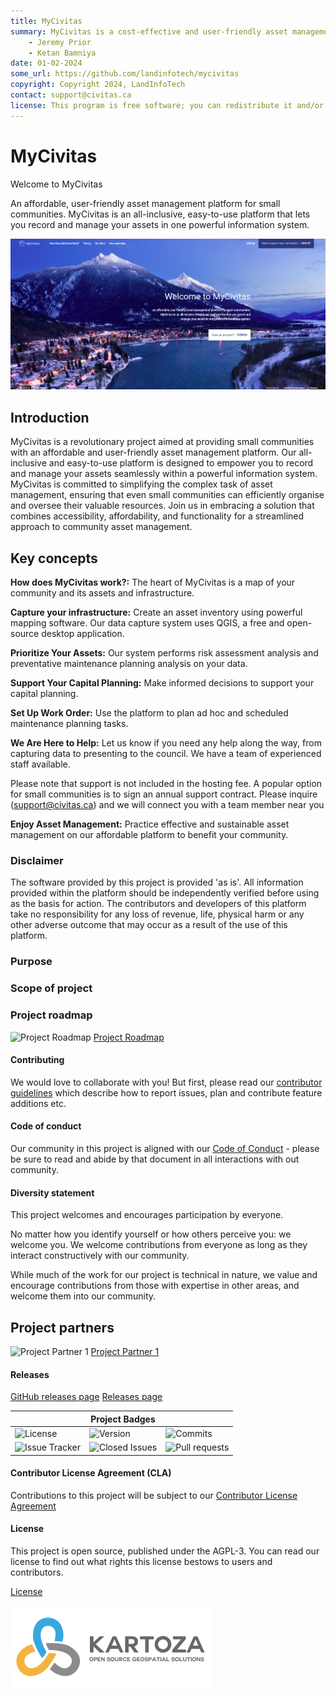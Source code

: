 ```yaml
---
title: MyCivitas
summary: MyCivitas is a cost-effective and user-friendly asset management platform designed specifically for small communities. This comprehensive solution offers an all-inclusive and easy-to-use platform, empowering users to efficiently record and manage their assets within a powerful information system. With MyCivitas, communities can streamline their asset management processes, ensuring a seamless and effective approach to organising and overseeing their valuable resources.
    - Jeremy Prior
    - Ketan Bamniya
date: 01-02-2024
some_url: https://github.com/landinfotech/mycivitas
copyright: Copyright 2024, LandInfoTech
contact: support@civitas.ca
license: This program is free software; you can redistribute it and/or modify it under the terms of the GNU Affero General Public License as published by the Free Software Foundation; either version 3 of the License, or (at your option) any later version.
---
```


# MyCivitas

Welcome to MyCivitas

An affordable, user-friendly asset management platform for small communities.
MyCivitas is an all-inclusive, easy-to-use platform that lets you record and manage your assets in one powerful information system.

![mycivitas](./img/home-1.png)

## Introduction

MyCivitas is a revolutionary project aimed at providing small communities with an affordable and user-friendly asset management platform. Our all-inclusive and easy-to-use platform is designed to empower you to record and manage your assets seamlessly within a powerful information system. MyCivitas is committed to simplifying the complex task of asset management, ensuring that even small communities can efficiently organise and oversee their valuable resources. Join us in embracing a solution that combines accessibility, affordability, and functionality for a streamlined approach to community asset management.

## Key concepts

**How does MyCivitas work?:** The heart of MyCivitas is a map of your community and its assets and infrastructure.

**Capture your infrastructure:** Create an asset inventory using powerful mapping software. Our data capture system uses QGIS, a free and open-source desktop application.

**Prioritize Your Assets:** Our system performs risk assessment analysis and preventative maintenance planning analysis on your data.

**Support Your Capital Planning:** Make informed decisions to support your capital planning.

**Set Up Work Order:** Use the platform to plan ad hoc and scheduled maintenance planning tasks.

**We Are Here to Help:** Let us know if you need any help along the way, from capturing data to presenting to the council. We have a team of experienced staff available.

Please note that support is not included in the hosting fee. A popular option for small communities is to sign an annual support contract. Please inquire (support@civitas.ca) and we will connect you with a team member near you

**Enjoy Asset Management:** Practice effective and sustainable asset management on our affordable platform to benefit your community.

### Disclaimer

<div class="admonition warning">
The software provided by this project is provided 'as is'. All information provided
within the platform should be independently verified before using as the basis for
action. The contributors and developers of this platform take no responsibility
for any loss of revenue, life, physical harm or any other adverse outcome that may
occur as a result of the use of this platform.
</div>

### Purpose

### Scope of project

### Project roadmap

![Project Roadmap]()
[Project Roadmap]()
<!-- Either insert link to roadmap or actual roadmap (Speak to team leads) -->

#### Contributing

We would love to collaborate with you! But first, please read our [contributor
guidelines](about/contributing.md) which describe how to report
issues, plan and contribute feature additions etc.

#### Code of conduct

Our community in this project is aligned with our [Code of
Conduct](about/code-of-conduct.md) - please be sure to read and abide by that
document in all interactions with out community.

#### Diversity statement

This project welcomes and encourages participation by everyone.

No matter how you identify yourself or how others perceive you: we welcome you.
We welcome contributions from everyone as long as they interact constructively
with our community.

While much of the work for our project is technical in nature, we value and
encourage contributions from those with expertise in other areas, and welcome
them into our community.

## Project partners

<!-- Insert Project Partner Logos and/or Links -->
![Project Partner 1]()
[Project Partner 1]()

#### Releases

<!-- Insert links to release pages, change as needed -->
[GitHub releases page]()
[Releases page]()

| | **Project Badges** | |
| ----------------------- | ----------------------- | ----------------------- |
| ![License](https://img.shields.io/github/license/{username}/{repo-name}.svg) | ![Version](https://img.shields.io/github/release/{username}/{repo-name}.svg) | ![Commits](https://img.shields.io/github/commits-since/{username}/{repo-name}/{version}.svg) |
| ![Issue Tracker](https://img.shields.io/github/issues/{username}/{repo-name}.svg) | ![Closed Issues](https://img.shields.io/github/issues-closed/{username}/{repo-name}.svg) | ![Pull requests](https://img.shields.io/github/issues-pr/{username}/{repo-name}.svg) |

#### Contributor License Agreement (CLA)
<!-- Insert links to CLA -->
Contributions to this project will be subject to our [Contributor License Agreement]()

#### License

This project is open source, published under the AGPL-3.
You can read our license to find out what rights this license bestows to users and contributors.

[License](about/license.md)

<!-- Keep the Kartoza Logo at the bottom of the page if the project allows -->
![Kartoza Logo](img/KartozaLogo-320x132.png)
